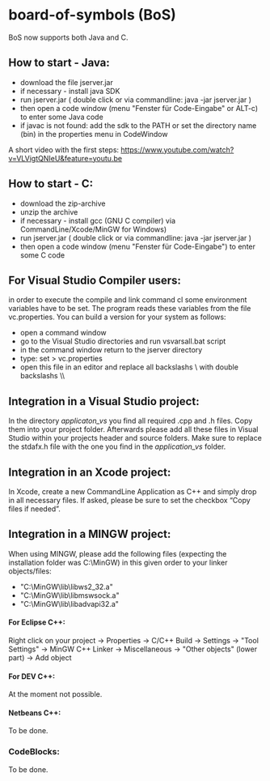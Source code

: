 # board-of-symbols (BoS)

BoS now supports both Java and C. 

## How to start - Java:
- download the file jserver.jar 
- if necessary - install java SDK
- run jserver.jar ( double click or via commandline: java -jar jserver.jar ) 
- then open a code window (menu "Fenster für Code-Eingabe" or ALT-c) to enter some Java code
- if javac is not found: add the sdk to the PATH or set the directory name (bin) in the properties menu in CodeWindow

A short video with the first steps: https://www.youtube.com/watch?v=VLVigtQNIeU&feature=youtu.be

## How to start - C:

- download the zip-archive
- unzip the archive
- if necessary - install gcc (GNU C compiler) via CommandLine/Xcode/MinGW for Windows)
- run jserver.jar ( double click or via commandline: java -jar jserver.jar ) 
- then open a code window (menu "Fenster für Code-Eingabe") to enter some C code


## For Visual Studio Compiler users:

in order to execute the compile and link command cl some environment variables have to be set. The program reads these variables from the file vc.properties. You can build a version for your system as follows:

- open a command window
- go to the Visual Studio directories and run vsvarsall.bat script 
- in the command window return to the jserver directory
- type: set > vc.properties 
- open this file in an editor and replace all backslashs \  with double backslashs \\\\ 


## Integration in a Visual Studio project: 

In the directory *applicaton_vs* you find all required .cpp and .h files. Copy them into your project folder. Afterwards please add all these files in Visual Studio within your projects header and source folders. Make sure to replace the stdafx.h file with the one you find in the *application_vs* folder.


## Integration in an Xcode project:

In Xcode, create a new CommandLine Application as C++ and simply drop in all necessary files. If asked, please be sure to set the checkbox “Copy files if needed”.


## Integration in a MINGW project:

When using MINGW, please add the following files (expecting the installation folder was C:\MinGW\) in this given order to your linker objects/files:

 - "C:\MinGW\lib\libws2_32.a"
 - "C:\MinGW\lib\libmswsock.a"
 - "C:\MinGW\lib\libadvapi32.a"
 
#### For Eclipse C++: 

Right click on your project -> Properties -> C/C++ Build -> Settings -> "Tool Settings" -> MinGW C++ Linker -> Miscellaneous -> "Other objects" (lower part) -> Add object

#### For DEV C++:

At the moment not possible.

#### Netbeans C++:

To be done.

### CodeBlocks:

To be done.
